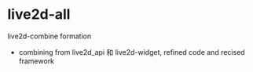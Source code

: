 # live2d-all
live2d-combine formation
- combining from live2d_api 和 live2d-widget, refined code and recised framework 
